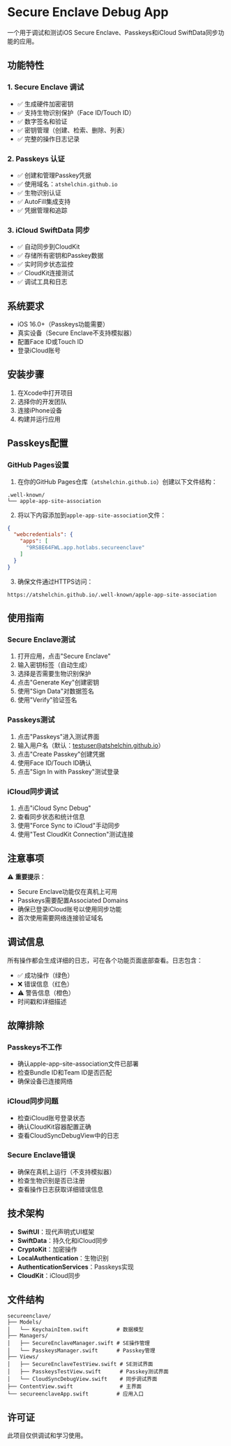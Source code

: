 # Secure Enclave Debug App

一个用于调试和测试iOS Secure Enclave、Passkeys和iCloud SwiftData同步功能的应用。

## 功能特性

### 1. Secure Enclave 调试
- ✅ 生成硬件加密密钥
- ✅ 支持生物识别保护（Face ID/Touch ID）
- ✅ 数字签名和验证
- ✅ 密钥管理（创建、检索、删除、列表）
- ✅ 完整的操作日志记录

### 2. Passkeys 认证
- ✅ 创建和管理Passkey凭据
- ✅ 使用域名：`atshelchin.github.io`
- ✅ 生物识别认证
- ✅ AutoFill集成支持
- ✅ 凭据管理和追踪

### 3. iCloud SwiftData 同步
- ✅ 自动同步到CloudKit
- ✅ 存储所有密钥和Passkey数据
- ✅ 实时同步状态监控
- ✅ CloudKit连接测试
- ✅ 调试工具和日志

## 系统要求

- iOS 16.0+（Passkeys功能需要）
- 真实设备（Secure Enclave不支持模拟器）
- 配置Face ID或Touch ID
- 登录iCloud账号

## 安装步骤

1. 在Xcode中打开项目
2. 选择你的开发团队
3. 连接iPhone设备
4. 构建并运行应用

## Passkeys配置

### GitHub Pages设置

1. 在你的GitHub Pages仓库（`atshelchin.github.io`）创建以下文件结构：
```
.well-known/
└── apple-app-site-association
```

2. 将以下内容添加到`apple-app-site-association`文件：
```json
{
  "webcredentials": {
    "apps": [
      "9RS8E64FWL.app.hotlabs.secureenclave"
    ]
  }
}
```

3. 确保文件通过HTTPS访问：
```
https://atshelchin.github.io/.well-known/apple-app-site-association
```

## 使用指南

### Secure Enclave测试

1. 打开应用，点击"Secure Enclave"
2. 输入密钥标签（自动生成）
3. 选择是否需要生物识别保护
4. 点击"Generate Key"创建密钥
5. 使用"Sign Data"对数据签名
6. 使用"Verify"验证签名

### Passkeys测试

1. 点击"Passkeys"进入测试界面
2. 输入用户名（默认：testuser@atshelchin.github.io）
3. 点击"Create Passkey"创建凭据
4. 使用Face ID/Touch ID确认
5. 点击"Sign In with Passkey"测试登录

### iCloud同步调试

1. 点击"iCloud Sync Debug"
2. 查看同步状态和统计信息
3. 使用"Force Sync to iCloud"手动同步
4. 使用"Test CloudKit Connection"测试连接

## 注意事项

⚠️ **重要提示**：
- Secure Enclave功能仅在真机上可用
- Passkeys需要配置Associated Domains
- 确保已登录iCloud账号以使用同步功能
- 首次使用需要网络连接验证域名

## 调试信息

所有操作都会生成详细的日志，可在各个功能页面底部查看。日志包含：
- ✅ 成功操作（绿色）
- ❌ 错误信息（红色）
- ⚠️ 警告信息（橙色）
- 时间戳和详细描述

## 故障排除

### Passkeys不工作
- 确认apple-app-site-association文件已部署
- 检查Bundle ID和Team ID是否匹配
- 确保设备已连接网络

### iCloud同步问题
- 检查iCloud账号登录状态
- 确认CloudKit容器配置正确
- 查看CloudSyncDebugView中的日志

### Secure Enclave错误
- 确保在真机上运行（不支持模拟器）
- 检查生物识别是否已注册
- 查看操作日志获取详细错误信息

## 技术架构

- **SwiftUI**：现代声明式UI框架
- **SwiftData**：持久化和iCloud同步
- **CryptoKit**：加密操作
- **LocalAuthentication**：生物识别
- **AuthenticationServices**：Passkeys实现
- **CloudKit**：iCloud同步

## 文件结构

```
secureenclave/
├── Models/
│   └── KeychainItem.swift         # 数据模型
├── Managers/
│   ├── SecureEnclaveManager.swift # SE操作管理
│   └── PasskeysManager.swift      # Passkey管理
├── Views/
│   ├── SecureEnclaveTestView.swift # SE测试界面
│   ├── PasskeysTestView.swift      # Passkey测试界面
│   └── CloudSyncDebugView.swift    # 同步调试界面
├── ContentView.swift               # 主界面
└── secureenclaveApp.swift         # 应用入口
```

## 许可证

此项目仅供调试和学习使用。